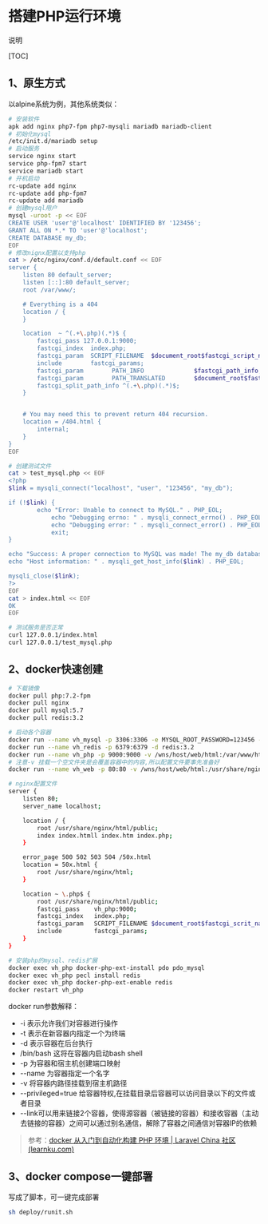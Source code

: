 # 搭建PHP运行环境

说明

[TOC]

## 1、原生方式

以alpine系统为例，其他系统类似：

```bash
# 安装软件
apk add nginx php7-fpm php7-mysqli mariadb mariadb-client
# 初始化mysql
/etc/init.d/mariadb setup
# 启动服务
service nginx start
service php-fpm7 start
service mariadb start
# 开机启动
rc-update add nginx
rc-update add php-fpm7
rc-update add mariadb
# 创建mysql用户
mysql -uroot -p << EOF
CREATE USER 'user'@'localhost' IDENTIFIED BY '123456';
GRANT ALL ON *.* TO 'user'@'localhost';
CREATE DATABASE my_db;
EOF
# 修改nignx配置以支持php
cat > /etc/nginx/conf.d/default.conf << EOF
server {
	listen 80 default_server;
	listen [::]:80 default_server;
	root /var/www/;

	# Everything is a 404
	location / {
	}

	location  ~ ^(.+\.php)(.*)$ {
		fastcgi_pass 127.0.0.1:9000;
		fastcgi_index  index.php;
		fastcgi_param  SCRIPT_FILENAME  $document_root$fastcgi_script_name;
		include        fastcgi_params;
		fastcgi_param        PATH_INFO              $fastcgi_path_info;
		fastcgi_param        PATH_TRANSLATED        $document_root$fastcgi_path_info;
		fastcgi_split_path_info ^(.+\.php)(.*)$;
	}


	# You may need this to prevent return 404 recursion.
	location = /404.html {
		internal;
	}
}
EOF

# 创建测试文件
cat > test_mysql.php << EOF
<?php
$link = mysqli_connect("localhost", "user", "123456", "my_db");

if (!$link) {
	    echo "Error: Unable to connect to MySQL." . PHP_EOL;
	        echo "Debugging errno: " . mysqli_connect_errno() . PHP_EOL;
	        echo "Debugging error: " . mysqli_connect_error() . PHP_EOL;
		    exit;
}

echo "Success: A proper connection to MySQL was made! The my_db database is great." . PHP_EOL;
echo "Host information: " . mysqli_get_host_info($link) . PHP_EOL;

mysqli_close($link);
?>
EOF
cat > index.html << EOF
OK
EOF

# 测试服务是否正常
curl 127.0.0.1/index.html
curl 127.0.0.1/test_mysql.php
```



## 2、docker快速创建

```bash
# 下载镜像
docker pull php:7.2-fpm
docker pull nginx
docker pull mysql:5.7
docker pull redis:3.2

# 启动各个容器
docker run --name vh_mysql -p 3306:3306 -e MYSQL_ROOT_PASSWORD=123456 -d mysql:5.7
docker run --name vh_redis -p 6379:6379 -d redis:3.2
docker run --name vh_php -p 9000:9000 -v /wns/host/web/html:/var/www/html -v /wns/host/php/config:/usr/local/etc/php --link vh_redis:vh_redis --link vh_redis:vh_redis --privilleged=true -d php:7.2-fpm
# 注意-v 挂载一个空文件夹是会覆盖容器中的内容,所以配置文件要事先准备好
docker run --name vh_web -p 80:80 -v /wns/host/web/html:/usr/share/nginx/html -v /wns/host/web/config:/etc/nginx -v /wns/host/web/log:/var/log/nginx --link vh_php:vh_php -d nginx

# nginx配置文件
server {
	listen 80;
	server_name localhost;

	location / {
		root /usr/share/nginx/html/public;
		index index.htmll index.htm index.php;
	}

	error_page 500 502 503 504 /50x.html
	location = 50x.html {
		root /usr/share/nginx/html;
	}

	location ~ \.php$ {
		root /usr/share/nginx/html/public;
		fastcgi_pass	vh_php:9000;
		fastcgi_index	index.php;
		fastcgi_param	SCRIPT_FILENAME $document_root$fastcgi_scrit_name;
		include			fastcgi_params;
	}
}

# 安装php的mysql、redis扩展
docker exec vh_php docker-php-ext-install pdo pdo_mysql
docker exec vh_php pecl install redis
docker exec vh_php docker-php-ext-enable redis
docker restart vh_php
```

docker run参数解释：

- -i 表示允许我们对容器进行操作
- -t 表示在新容器内指定一个为终端
- -d 表示容器在后台执行
- /bin/bash 这将在容器内启动bash shell
- -p 为容器和宿主机创建端口映射
- --name 为容器指定一个名字
- -v 将容器内路径挂载到宿主机路径
- --privileged=true 给容器特权,在挂载目录后容器可以访问目录以下的文件或者目录
- --link可以用来链接2个容器，使得源容器（被链接的容器）和接收容器（主动去链接的容器）之间可以通过别名通信，解除了容器之间通信对容器IP的依赖

> 参考：[docker 从入门到自动化构建 PHP 环境 | Laravel China 社区 (learnku.com)](https://learnku.com/articles/19504)

## 3、docker compose一键部署

写成了脚本，可一键完成部署

```bash
sh deploy/runit.sh
```

